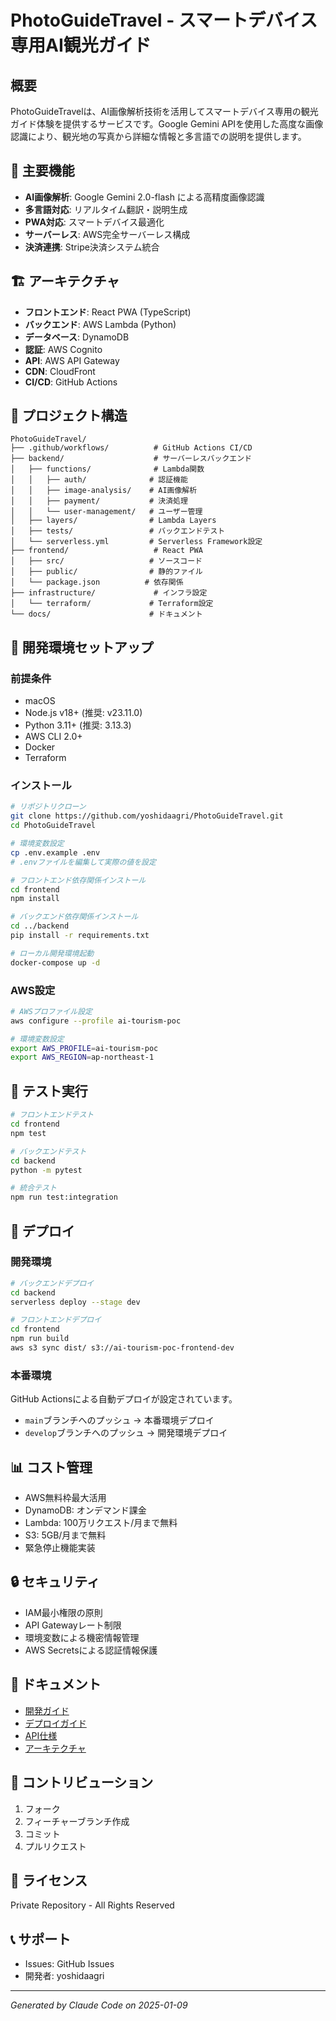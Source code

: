 # PhotoGuideTravel - スマートデバイス専用AI観光ガイド

## 概要
PhotoGuideTravelは、AI画像解析技術を活用してスマートデバイス専用の観光ガイド体験を提供するサービスです。Google Gemini APIを使用した高度な画像認識により、観光地の写真から詳細な情報と多言語での説明を提供します。

## 🎯 主要機能
- **AI画像解析**: Google Gemini 2.0-flash による高精度画像認識
- **多言語対応**: リアルタイム翻訳・説明生成
- **PWA対応**: スマートデバイス最適化
- **サーバーレス**: AWS完全サーバーレス構成
- **決済連携**: Stripe決済システム統合

## 🏗️ アーキテクチャ
- **フロントエンド**: React PWA (TypeScript)
- **バックエンド**: AWS Lambda (Python)
- **データベース**: DynamoDB
- **認証**: AWS Cognito
- **API**: AWS API Gateway
- **CDN**: CloudFront
- **CI/CD**: GitHub Actions

## 📁 プロジェクト構造
```
PhotoGuideTravel/
├── .github/workflows/          # GitHub Actions CI/CD
├── backend/                    # サーバーレスバックエンド
│   ├── functions/              # Lambda関数
│   │   ├── auth/              # 認証機能
│   │   ├── image-analysis/    # AI画像解析
│   │   ├── payment/           # 決済処理
│   │   └── user-management/   # ユーザー管理
│   ├── layers/                # Lambda Layers
│   ├── tests/                 # バックエンドテスト
│   └── serverless.yml         # Serverless Framework設定
├── frontend/                   # React PWA
│   ├── src/                   # ソースコード
│   ├── public/                # 静的ファイル
│   └── package.json          # 依存関係
├── infrastructure/             # インフラ設定
│   └── terraform/             # Terraform設定
└── docs/                      # ドキュメント
```

## 🚀 開発環境セットアップ

### 前提条件
- macOS
- Node.js v18+ (推奨: v23.11.0)
- Python 3.11+ (推奨: 3.13.3)
- AWS CLI 2.0+
- Docker
- Terraform

### インストール
```bash
# リポジトリクローン
git clone https://github.com/yoshidaagri/PhotoGuideTravel.git
cd PhotoGuideTravel

# 環境変数設定
cp .env.example .env
# .envファイルを編集して実際の値を設定

# フロントエンド依存関係インストール
cd frontend
npm install

# バックエンド依存関係インストール  
cd ../backend
pip install -r requirements.txt

# ローカル開発環境起動
docker-compose up -d
```

### AWS設定
```bash
# AWSプロファイル設定
aws configure --profile ai-tourism-poc

# 環境変数設定
export AWS_PROFILE=ai-tourism-poc
export AWS_REGION=ap-northeast-1
```

## 🧪 テスト実行
```bash
# フロントエンドテスト
cd frontend
npm test

# バックエンドテスト
cd backend
python -m pytest

# 統合テスト
npm run test:integration
```

## 🚀 デプロイ

### 開発環境
```bash
# バックエンドデプロイ
cd backend
serverless deploy --stage dev

# フロントエンドデプロイ
cd frontend
npm run build
aws s3 sync dist/ s3://ai-tourism-poc-frontend-dev
```

### 本番環境
GitHub Actionsによる自動デプロイが設定されています。
- `main`ブランチへのプッシュ → 本番環境デプロイ
- `develop`ブランチへのプッシュ → 開発環境デプロイ

## 📊 コスト管理
- AWS無料枠最大活用
- DynamoDB: オンデマンド課金
- Lambda: 100万リクエスト/月まで無料
- S3: 5GB/月まで無料
- 緊急停止機能実装

## 🔒 セキュリティ
- IAM最小権限の原則
- API Gatewayレート制限
- 環境変数による機密情報管理
- AWS Secretsによる認証情報保護

## 📖 ドキュメント
- [開発ガイド](docs/development.md)
- [デプロイガイド](docs/deployment.md)
- [API仕様](docs/api.md)
- [アーキテクチャ](docs/architecture.md)

## 🤝 コントリビューション
1. フォーク
2. フィーチャーブランチ作成
3. コミット
4. プルリクエスト

## 📄 ライセンス
Private Repository - All Rights Reserved

## 📞 サポート
- Issues: GitHub Issues
- 開発者: yoshidaagri

---
*Generated by Claude Code on 2025-01-09*